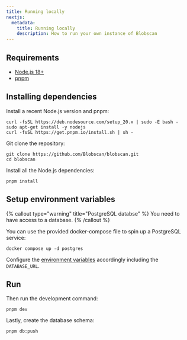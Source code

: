 ```yaml
---
title: Running locally
nextjs:
  metadata:
    title: Running locally
    description: How to run your own instance of Blobscan
---
```


## Requirements

- [Node.js 18+](https://nodejs.org/)
- [pnpm](https://pnpm.io/)

## Installing dependencies

Install a recent Node.js version and pnpm:

```shell
curl -fsSL https://deb.nodesource.com/setup_20.x | sudo -E bash -
sudo apt-get install -y nodejs
curl -fsSL https://get.pnpm.io/install.sh | sh -
```

Git clone the repository:

```shell
git clone https://github.com/Blobscan/blobscan.git
cd blobscan
```

Install all the Node.js dependencies:

```shell
pnpm install
```

## Setup environment variables

{% callout type="warning" title="PostgreSQL databse" %}
You need to have access to a database.
{% /callout %}

You can use the provided docker-compose file to spin up a PostgreSQL service:

```shell
docker compose up -d postgres
```

Configure the [environment variables](/docs/environment) accordingly including the `DATABASE_URL`.

## Run

Then run the development command:

```shell
pnpm dev
```

Lastly, create the database schema:

```shell
pnpm db:push
```
